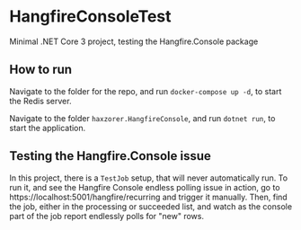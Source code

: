 # HangfireConsoleTest

Minimal .NET Core 3 project, testing the Hangfire.Console package

## How to run

Navigate to the folder for the repo, and run `docker-compose up -d`, to start the Redis server.

Navigate to the folder `haxzorer.HangfireConsole`, and run `dotnet run`, to start the application.

## Testing the Hangfire.Console issue

In this project, there is a `TestJob` setup, that will never automatically run. 
To run it, and see the Hangfire Console endless polling issue in action, go to https://localhost:5001/hangfire/recurring and trigger it manually.
Then, find the job, either in the processing or succeeded list, and watch as the console part of the job report endlessly polls for "new" rows.
